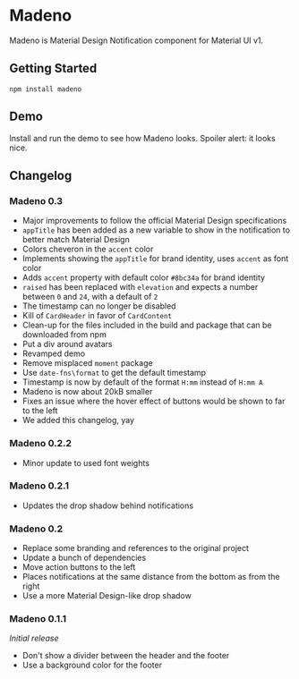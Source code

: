 # Madeno

Madeno is Material Design Notification component for Material UI v1.

## Getting Started
```
npm install madeno
```

## Demo
Install and run the demo to see how Madeno looks. Spoiler alert: it looks nice.

## Changelog
### Madeno 0.3
* Major improvements to follow the official Material Design specifications
* ```appTitle``` has been added as a new variable to show in the notification to better match Material Design
* Colors cheveron in the ```accent``` color
* Implements showing the ```appTitle``` for brand identity, uses ```accent``` as font color
* Adds ```accent``` property with default color ```#8bc34a``` for brand identity
* ```raised``` has been replaced with ```elevation``` and expects a number between ```0``` and ```24```, with a default of ```2```
* The timestamp can no longer be disabled
* Kill of ```CardHeader``` in favor of ```CardContent```
* Clean-up for the files included in the build and package that can be downloaded from npm
* Put a div around avatars
* Revamped demo
* Remove misplaced ```moment``` package
* Use ```date-fns\format``` to get the default timestamp
* Timestamp is now by default of the format ```H:mm``` instead of ```H:mm A```
* Madeno is now about 20kB smaller
* Fixes an issue where the hover effect of buttons would be shown to far to the left
* We added this changelog, yay

### Madeno 0.2.2
* Minor update to used font weights

### Madeno 0.2.1
* Updates the drop shadow behind notifications

### Madeno 0.2
* Replace some branding and references to the original project
* Update a bunch of dependencies
* Move action buttons to the left
* Places notifications at the same distance from the bottom as from the right
* Use a more Material Design-like drop shadow

### Madeno 0.1.1
_Initial release_

* Don't show a divider between the header and the footer
* Use a background color for the footer